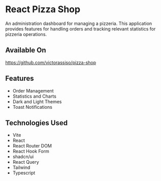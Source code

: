 # React Pizza Shop

An administration dashboard for managing a pizzeria. This application provides features for handling orders and tracking relevant statistics for pizzeria operations.

## Available On
https://github.com/victorassiso/pizza-shop

## Features
* Order Management
* Statistics and Charts
* Dark and Light Themes
* Toast Notifications

## Technologies Used
* Vite
* React
* React Router DOM
* React Hook Form
* shadcn/ui
* React Query
* Tailwind
* Typescript